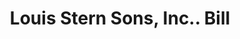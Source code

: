 ---
doi: 10.7916/D8X6501T
date_other: '1925'
date_other_textual: '1925'
form: printed ephemera
genre:
- Invoices
name:
- Louis Stern Sons, Inc.
object_in_context_url: https://biggert.cul.columbia.edu/items/view/ave_biggert_00805
subject_hierarchical_geographic:
- Kearny, New Jersey, United States
subject_name:
- Louis Stern Sons, Inc.
title: Louis Stern Sons, Inc.. Bill
sort_title: Louis Stern Sons, Inc.. Bill
call_number: ave_biggert_00805
coordinates:
- 40.75372,-74.120875
pid: ave_biggert_00805
identifiers: ave_biggert_00805
canvas_id: ldpd:396077
permalink: "/items/ave_biggert_00805/"
layout: iiif-image-page
---